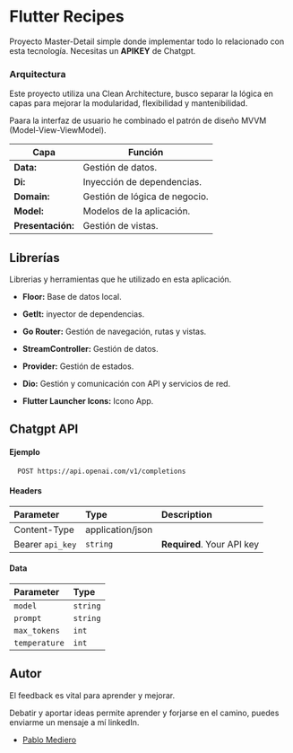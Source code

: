 
# Flutter Recipes

Proyecto Master-Detail simple donde implementar todo lo relacionado con esta tecnología.
Necesitas un **APIKEY** de Chatgpt.

### Arquitectura
Este proyecto utiliza una Clean Architecture, busco separar la lógica en capas para mejorar la modularidad, flexibilidad y mantenibilidad.

Paara la interfaz de usuario he combinado el patrón de diseño MVVM (Model-View-ViewModel).

| **Capa**              | **Función** |
| ---                   | ---       |
| **Data:**             |    Gestión de datos.      |
| **Di:**               |    Inyección de dependencias.    |
| **Domain:**           |    Gestión de lógica de negocio.    |
| **Model:**            |    Modelos de la aplicación.    |
| **Presentación:**     |    Gestión de vistas.    |

## Librerías 
Librerias y herramientas que he utilizado en esta aplicación. 

- **Floor:** Base de datos local.

- **GetIt:** inyector de dependencias.

- **Go Router:** Gestión de navegación, rutas y vistas.

- **StreamController:** Gestión de datos.

- **Provider:** Gestión de estados.

- **Dio:** Gestión y comunicación con API y servicios de red.

- **Flutter Launcher Icons:** Icono App.

## Chatgpt API 

#### Ejemplo

```http
  POST https://api.openai.com/v1/completions
```
#### Headers
| Parameter | Type     | Description                |
| :-------- | :------- | :------------------------- |
| Content-Type | application/json |  
| Bearer `api_key` | `string` | **Required**. Your API key |

#### Data
| Parameter | Type     |
| :-------- | :------- | 
| `model` | `string` |  
| `prompt` | `string` | 
| `max_tokens` | `int` | 
| `temperature` | `int` | 


## Autor
El feedback es vital para aprender y mejorar.

Debatir y aportar ideas permite aprender y forjarse en el camino, puedes enviarme un mensaje a mí linkedIn.
- [Pablo Mediero](https://www.linkedin.com/in/pablo-mediero-mart%C3%ADn/)

